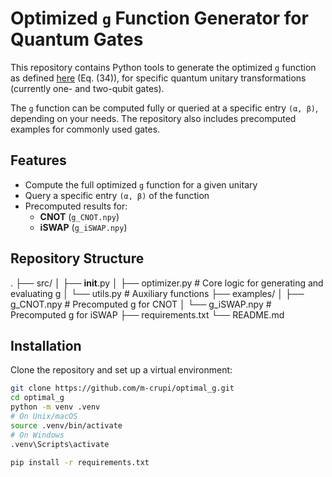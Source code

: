 # Optimized `g` Function Generator for Quantum Gates

This repository contains Python tools to generate the optimized `g` function as defined [here](https://arxiv.org/abs/2507.02030) (Eq. (34)), for specific quantum unitary transformations (currently one- and two-qubit gates).

The `g` function can be computed fully or queried at a specific entry `(α, β)`, depending on your needs. The repository also includes precomputed examples for commonly used gates.

## Features

- Compute the full optimized `g` function for a given unitary
- Query a specific entry `(α, β)` of the function
- Precomputed results for:
  - **CNOT** (`g_CNOT.npy`)
  - **iSWAP** (`g_iSWAP.npy`)

## Repository Structure
.
├── src/
│ ├── __init__.py
│ ├── optimizer.py  # Core logic for generating and evaluating g
│ └── utils.py      # Auxiliary functions
├── examples/
│ ├── g_CNOT.npy    # Precomputed g for CNOT
│ └── g_iSWAP.npy   # Precomputed g for iSWAP
├── requirements.txt
└── README.md

## Installation

Clone the repository and set up a virtual environment:

```bash
git clone https://github.com/m-crupi/optimal_g.git
cd optimal_g
python -m venv .venv
# On Unix/macOS
source .venv/bin/activate
# On Windows
.venv\Scripts\activate

pip install -r requirements.txt
